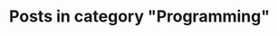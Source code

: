---
layout: categorypage
title: Posts in category "Programming"
tag: Programming
slug: programming
categories: [Programming]
robots: noindex
---